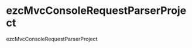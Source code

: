 ezcMvcConsoleRequestParserProject
=================================

ezcMvcConsoleRequestParserProject